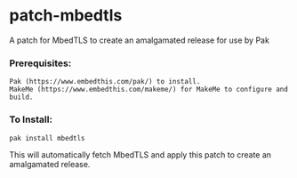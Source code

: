 patch-mbedtls
===

A patch for MbedTLS to create an amalgamated release for use by Pak

### Prerequisites:

    Pak (https://www.embedthis.com/pak/) to install.
    MakeMe (https://www.embedthis.com/makeme/) for MakeMe to configure and build.

### To Install:

    pak install mbedtls

This will automatically fetch MbedTLS and apply this patch to create an amalgamated release.
